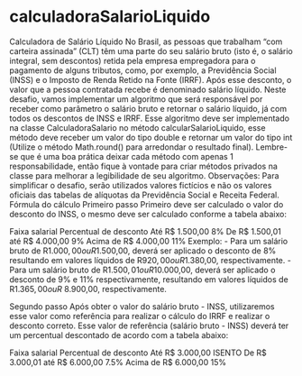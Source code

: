 # calculadoraSalarioLiquido
Calculadora de Salário Líquido No Brasil, as pessoas que trabalham “com carteira assinada” (CLT) têm uma parte do seu salário bruto (isto é, o salário integral, sem descontos) retida pela empresa empregadora para o pagamento de alguns tributos, como, por exemplo, a Previdência Social (INSS) e o Imposto de Renda Retido na Fonte (IRRF). Após esse desconto, o valor que a pessoa contratada recebe é denominado salário líquido.  Neste desafio, vamos implementar um algoritmo que será responsável por receber como parâmetro o salário bruto e retornar o salário líquido, já com todos os descontos de INSS e IRRF. Esse algoritmo deve ser implementado na classe CalculadoraSalario no método calcularSalarioLiquido, esse método deve receber um valor do tipo double e retornar um valor do tipo int (Utilize o método Math.round() para arredondar o resultado final).  Lembre-se que é uma boa prática deixar cada método com apenas 1 responsabilidade, então fique à vontade para criar métodos privados na classe para melhorar a legibilidade de seu algoritmo.  Observações: Para simplificar o desafio, serão utilizados valores fictícios e não os valores oficiais das tabelas de alíquotas da Previdência Social e Receita Federal.
Fórmula do cálculo
Primeiro passo
Primeiro deve ser calculado o valor do desconto do INSS, o mesmo deve ser calculado conforme a tabela abaixo:

Faixa salarial	Percentual de desconto
Até R$ 1.500,00	8%
De R$ 1.500,01 até R$ 4.000,00	9%
Acima de R$ 4.000,00	11%
Exemplo: - Para um salário bruto de R$1.000,00 ou R$1.500,00, deverá ser aplicado o desconto de 8% resultando em valores líquidos de R$920,00 ou R$1.380,00, respectivamente. - Para um salário bruto de R$1.500,01 ou R$10.000,00, deverá ser aplicado o desconto de 9% e 11% respectivamente, resultando em valores líquidos de R$1.365,00 ou R$ 8.900,00, respectivamente.

Segundo passo
Após obter o valor do salário bruto - INSS, utilizaremos esse valor como referência para realizar o cálculo do IRRF e realizar o desconto correto. Esse valor de referência (salário bruto - INSS) deverá ter um percentual descontado de acordo com a tabela abaixo:

Faixa salarial	Percentual de desconto
Até R$ 3.000,00	ISENTO
De R$ 3.000,01 até R$ 6.000,00	7.5%
Acima de R$ 6.000,00	15%

